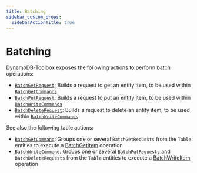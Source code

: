 ```yaml
---
title: Batching
sidebar_custom_props:
  sidebarActionTitle: true
---
```


# Batching

DynamoDB-Toolbox exposes the following actions to perform batch operations:

- [`BatchGetRequest`](../7-batch-get/index.md): Builds a request to get an entity item, to be used within [`BatchGetCommands`](../../../2-tables/2-actions/4-batch-get/index.md)
- [`BatchPutRequest`](../8-batch-put/index.md): Builds a request to put an entity item, to be used within [`BatchWriteCommands`](../../../2-tables/2-actions/5-batch-write/index.md)
- [`BatchDeleteRequest`](../9-batch-delete/index.md): Builds a request to delete an entity item, to be used within [`BatchWriteCommands`](../../../2-tables/2-actions/5-batch-write/index.md)

See also the following table actions:

- [`BatchGetCommand`](../../../2-tables/2-actions/4-batch-get/index.md): Groups one or several `BatchGetRequests` from the `Table` entities to execute a [BatchGetItem](https://docs.aws.amazon.com/amazondynamodb/latest/APIReference/API_BatchGetItem.html) operation
- [`BatchWriteCommand`](../../../2-tables/2-actions/5-batch-write/index.md): Groups one or several `BatchPutRequests` and `BatchDeleteRequests` from the `Table` entities to execute a [BatchWriteItem](https://docs.aws.amazon.com/amazondynamodb/latest/APIReference/API_BatchWriteItem.html) operation
